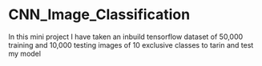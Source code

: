 # CNN_Image_Classification

In this mini project I have taken an inbuild tensorflow dataset of 50,000 training and 10,000 testing images of 10 exclusive classes to tarin and test my model
